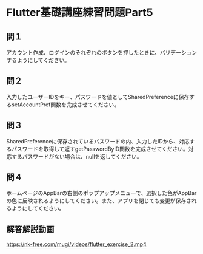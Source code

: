 # Flutter基礎講座練習問題Part5

## 問１
アカウント作成、ログインのそれぞれのボタンを押したときに、バリデーションするようにしてください。

## 問２
入力したユーザーIDをキー、パスワードを値としてSharedPreferenceに保存するsetAccountPref関数を完成させてください。

## 問３
SharedPreferenceに保存されているパスワードの内、入力したIDから、対応するパスワードを取得して返すgetPasswordByID関数を完成させてください。対応するパスワードがない場合は、nullを返してください。

## 問４
ホームページのAppBarの右側のポップアップメニューで、選択した色がAppBarの色に反映されるようにしてください。また、アプリを閉じても変更が保存されるようにしてください。

## 解答解説動画
https://nk-free.com/mugi/videos/flutter_exercise_2.mp4
